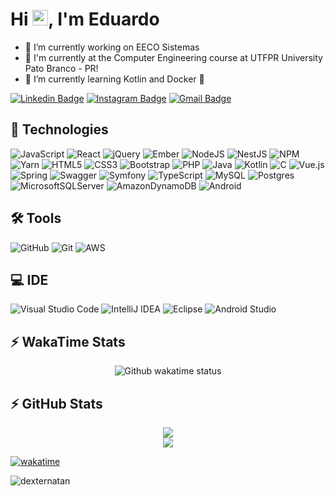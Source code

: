 <h1 align = "justify"> Hi <img src="https://media.giphy.com/media/hvRJCLFzcasrR4ia7z/giphy.gif" width="25px">, I'm Eduardo</h1>


- :rocket: I’m currently working on EECO Sistemas
- 🔭 I'm currently at the Computer Engineering course at UTFPR University Pato Branco - PR!
- 🌱 I’m currently learning Kotlin and Docker 🐋



[![Linkedin Badge](https://img.shields.io/badge/-LinkedIn-blue?style=flat-square&logo=Linkedin&logoColor=white&link=https:https://www.linkedin.com/in/Eduardo-Immig-27543a187/)](https://www.linkedin.com/in/eduardoimmig/)
[![Instagram Badge](https://img.shields.io/badge/-Instagram-purple?style=flat-square&logo=instagram&logoColor=white&link=https://www.instagram.com/eduardo.immig/?hl=pt-br)](https://instagram.com/eduardo.immig)
[![Gmail Badge](https://img.shields.io/badge/-Email-c14438?style=flat-square&logo=Gmail&logoColor=white&link=mailto:eduardo-immig@hotmail.com)](mailto:eduardo-immig@hotmail.com)


## 🚀 Technologies

![JavaScript](https://img.shields.io/badge/javascript-%23323330.svg?style=for-the-badge&logo=javascript&logoColor=%23F7DF1E)
![React](https://img.shields.io/badge/-React-black?style=for-the-badge&logo=React&logoColor=white)
![jQuery](https://img.shields.io/badge/jquery-%230769AD.svg?style=for-the-badge&logo=jquery&logoColor=white)
![Ember](https://img.shields.io/badge/ember-1C1E24?style=for-the-badge&logo=ember.js&logoColor=#D04A37)
![NodeJS](https://img.shields.io/badge/node.js-6DA55F?style=for-the-badge&logo=node.js&logoColor=white)
![NestJS](https://img.shields.io/badge/nestjs-%23E0234E.svg?style=for-the-badge&logo=nestjs&logoColor=white)
![NPM](https://img.shields.io/badge/NPM-%23000000.svg?style=for-the-badge&logo=npm&logoColor=white)
![Yarn](https://img.shields.io/badge/yarn-%232C8EBB.svg?style=for-the-badge&logo=yarn&logoColor=white)
![HTML5](https://img.shields.io/badge/html5-%23E34F26.svg?style=for-the-badge&logo=html5&logoColor=white)
![CSS3](https://img.shields.io/badge/css3-%231572B6.svg?style=for-the-badge&logo=css3&logoColor=white)
![Bootstrap](https://img.shields.io/badge/bootstrap-%23563D7C.svg?style=for-the-badge&logo=bootstrap&logoColor=white)
![PHP](https://img.shields.io/badge/php-%23777BB4.svg?style=for-the-badge&logo=php&logoColor=white)
![Java](https://img.shields.io/badge/java-%23ED8B00.svg?style=for-the-badge&logo=java&logoColor=white)
![Kotlin](https://img.shields.io/badge/Kotlin-0095D5?&style=for-the-badge&logo=kotlin&logoColor=white)
![C](https://img.shields.io/badge/c-%2300599C.svg?style=for-the-badge&logo=c&logoColor=white)
![Vue.js](https://img.shields.io/badge/vuejs-%2335495e.svg?style=for-the-badge&logo=vuedotjs&logoColor=%234FC08D)
![Spring](https://img.shields.io/badge/spring-%236DB33F.svg?style=for-the-badge&logo=spring&logoColor=white)
![Swagger](https://img.shields.io/badge/Swagger-85EA2D?style=for-the-badge&logo=Swagger&logoColor=white)
![Symfony](https://img.shields.io/badge/Symfony-000000?style=for-the-badge&logo=Symfony&logoColor=white)
![TypeScript](https://img.shields.io/badge/typescript-%23007ACC.svg?style=for-the-badge&logo=typescript&logoColor=white)
![MySQL](https://img.shields.io/badge/mysql-%2300f.svg?style=for-the-badge&logo=mysql&logoColor=white)
![Postgres](https://img.shields.io/badge/postgres-%23316192.svg?style=for-the-badge&logo=postgresql&logoColor=white)
![MicrosoftSQLServer](https://img.shields.io/badge/Microsoft%20SQL%20Server-CC2927?style=for-the-badge&logo=microsoft%20sql%20server&logoColor=white)
![AmazonDynamoDB](https://img.shields.io/badge/Amazon%20DynamoDB-4053D6?style=for-the-badge&logo=Amazon%20DynamoDB&logoColor=white)
![Android](https://img.shields.io/badge/Android-3DDC84?style=for-the-badge&logo=android&logoColor=white)
## 🛠 Tools
![GitHub](https://img.shields.io/badge/GitHub-100000?style=for-the-badge&logo=github&logoColor=white)
![Git](https://img.shields.io/badge/GitLab-330F63?style=for-the-badge&logo=gitlab&logoColor=white)
![AWS](https://img.shields.io/badge/Amazon_AWS-FF9900?style=for-the-badge&logo=amazonaws&logoColor=white)


## 💻 IDE
![Visual Studio Code](https://img.shields.io/badge/Visual%20Studio%20Code-0078d7.svg?style=for-the-badge&logo=visual-studio-code&logoColor=white)
![IntelliJ IDEA](https://img.shields.io/badge/IntelliJIDEA-000000.svg?style=for-the-badge&logo=intellij-idea&logoColor=white)
![Eclipse](https://img.shields.io/badge/Eclipse-2C2255?style=for-the-badge&logo=eclipse&logoColor=white)
![Android Studio](https://img.shields.io/badge/Android_Studio-3DDC84?style=for-the-badge&logo=android-studio&logoColor=white)

## ⚡ WakaTime Stats
<div align = "center">
 <img align="center" src="https://github-readme-stats.vercel.app/api/wakatime?username=eimmig&show_icons=true&theme=radical&layout=compact" alt="Github wakatime status" />
</div>

## ⚡ GitHub Stats
<div align = "center">
 <img  src="https://github-readme-streak-stats.herokuapp.com/?user=eimmig&show_icons=true&locale=en&layout=compact&theme=radical&line_height=0" />
</div> 

 <div align="center"><img src="https://spotify-github-profile.vercel.app/api/view?uid=21yf6jeehx6xktpb7nxlgujpy&cover_image=true&theme=default&show_offline=false&background_color=121212" /></div>
 
<!-- <p align="left"><small>Quantidade de visitas no meu perfil desde: 24/11/2021 🕵️ <br></small></p> -->
[![wakatime](https://wakatime.com/badge/user/2ed6b293-0d89-4c38-8964-2655a91bd86b.svg)](https://wakatime.com/@2ed6b293-0d89-4c38-8964-2655a91bd86b)
<p align="left"><p align="left"><img src="https://komarev.com/ghpvc/?username=EduardoImmig" alt="dexternatan" /></p>
<!-- <p align="left"><small>Obrigado e volte sempre 😄</small></p> --!

